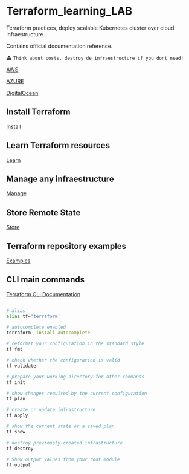 # Terraform_learning_LAB

Terraform practices, deploy scalable Kubernetes cluster over cloud infraestructure.

Contains official documentation reference.

:warning: `Think about costs, destroy de infraestructure if you dont need!`

[AWS](https://github.com/VictorGil-Ops/Terraform_LAB/tree/main/aws-kubernetes-cluster)

[AZURE](https://github.com/VictorGil-Ops/Terraform_LAB/tree/main/azure-kubernetes-cluster)

[DigitalOcean](https://github.com/VictorGil-Ops/Terraform_LAB/tree/main/digitalocean-kubernetes-cluster)

## Install Terraform

[Install](https://learn.hashicorp.com/tutorials/terraform/install-cli?in=terraform/gcp-get-started#install-terraform)

## Learn Terraform resources

[Learn](https://github.com/hashicorp/learn-terraform-resources)

## Manage any infraestructure

[Manage](https://registry.terraform.io/browse/providers)  

## Store Remote State

[Store](https://learn.hashicorp.com/tutorials/terraform/aws-remote?in=terraform/certification-associate-tutorials)

## Terraform repository examples

[Examples](https://github.com/hashicorp/terraform)

## CLI main commands

[Terraform CLI Documentation](https://www.terraform.io/cli)

```bash

# alias
alias tf='terraform'

# autocomplete enabled
terraform -install-autocomplete

# reformat your configuration in the standard style
tf fmt

# check whether the configuration is valid
tf validate

# prepare your working directory for other commands
tf init

# show changes required by the current configuration
tf plan

# create or update infrastructure
tf apply

# show the current state or a saved plan
tf show

# destroy previously-created infrastructure
tf destroy

# Show output values from your root module
tf output

```
